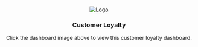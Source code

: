 <br />
<p align="center">
  <a href="https://us3.ca.analytics.ibm.com/bi/?perspective=dashboard&pathRef=.my_folders%2FCustomer%2BLoyalty%2BDashboard&action=view&mode=dashboard">
    <img src="https://cdn.prod.website-files.com/63ccf2f0ea97be12ead278ed/644a18b637053fa3709c5ba2_what-is-data-science.jpg" alt="Logo">
  </a>

  <h3 align="center">Customer Loyalty</h3>

  <p align="center">
    Click the dashboard image above to view this customer loyalty dashboard.
    <br />
    
  </p>
</p>



